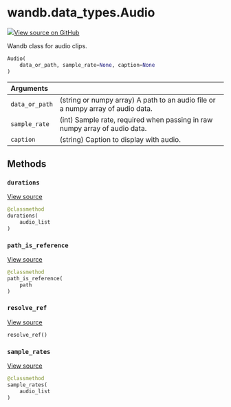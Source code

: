 # wandb.data\_types.Audio

[![](https://www.tensorflow.org/images/GitHub-Mark-32px.png)View source on GitHub](https://www.github.com/wandb/client/tree/v0.11.1/wandb/data_types.py#L911-L1055)

Wandb class for audio clips.

```python
Audio(
    data_or_path, sample_rate=None, caption=None
)
```

| Arguments |  |
| :--- | :--- |
| `data_or_path` | \(string or numpy array\) A path to an audio file or a numpy array of audio data. |
| `sample_rate` | \(int\) Sample rate, required when passing in raw numpy array of audio data. |
| `caption` | \(string\) Caption to display with audio. |

## Methods

### `durations` <a id="durations"></a>

[View source](https://www.github.com/wandb/client/tree/v0.11.1/wandb/data_types.py#L1013-L1015)

```python
@classmethod
durations(
    audio_list
)
```

### `path_is_reference` <a id="path_is_reference"></a>

[View source](https://www.github.com/wandb/client/tree/v0.11.1/wandb/data_types.py#L956-L958)

```python
@classmethod
path_is_reference(
    path
)
```

### `resolve_ref` <a id="resolve_ref"></a>

[View source](https://www.github.com/wandb/client/tree/v0.11.1/wandb/data_types.py#L1029-L1041)

```python
resolve_ref()
```

### `sample_rates` <a id="sample_rates"></a>

[View source](https://www.github.com/wandb/client/tree/v0.11.1/wandb/data_types.py#L1017-L1019)

```python
@classmethod
sample_rates(
    audio_list
)
```

